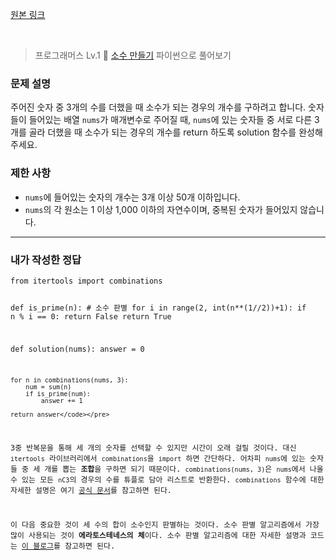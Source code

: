 <p><a href="https://velog.io/@yje9802/%ED%94%84%EB%A1%9C%EA%B7%B8%EB%9E%98%EB%A8%B8%EC%8A%A4-%EC%86%8C%EC%88%98-%EB%A7%8C%EB%93%A4%EA%B8%B0" target="blank">원본 링크</a></p><br><blockquote>
<p>프로그래머스 Lv.1 🌱
<a href="https://school.programmers.co.kr/learn/courses/30/lessons/12977">소수 만들기</a>
파이썬으로 풀어보기</p>
</blockquote>
<h3 id="문제-설명">문제 설명</h3>
<p>주어진 숫자 중 3개의 수를 더했을 때 소수가 되는 경우의 개수를 구하려고 합니다. 숫자들이 들어있는 배열 <code>nums</code>가 매개변수로 주어질 때, <code>nums</code>에 있는 숫자들 중 서로 다른 3개를 골라 더했을 때 소수가 되는 경우의 개수를 return 하도록 solution 함수를 완성해주세요.</p>
<h3 id="제한-사항">제한 사항</h3>
<ul>
<li><code>nums</code>에 들어있는 숫자의 개수는 3개 이상 50개 이하입니다.</li>
<li><code>nums</code>의 각 원소는 1 이상 1,000 이하의 자연수이며, 중복된 숫자가 들어있지 않습니다.</li>
</ul>
<hr />
<h3 id="내가-작성한-정답">내가 작성한 정답</h3>
<pre><code class="language-python">from itertools import combinations

def is_prime(n): # 소수 판별
    for i in range(2, int(n**(1//2))+1):
        if n % i == 0:
            return False
    return True

def solution(nums):
    answer = 0

    for n in combinations(nums, 3):
        num = sum(n)
        if is_prime(num):
            answer += 1

    return answer</code></pre>
<p>3중 반복문을 통해 세 개의 숫자를 선택할 수 있지만 시간이 오래 걸릴 것이다. 대신 <code>itertools</code> 라이브러리에서 <code>combinations</code>을 <code>import</code> 하면 간단하다. 어차피 <code>nums</code>에 있는 숫자들 중 세 개를 뽑는 <strong>조합</strong>을 구하면 되기 때문이다. <code>combinations(nums, 3)</code>은 <code>nums</code>에서 나올 수 있는 모든 <code>nC3</code>의 경우의 수를 튜플로 담아 리스트로 반환한다. <code>combinations</code> 함수에 대한 자세한 설명은 여기 <a href="https://docs.python.org/ko/3/library/itertools.html#itertools.combinations">공식 문서</a>를 참고하면 된다. </p>
<p>이 다음 중요한 것이 세 수의 합이 소수인지 판별하는 것이다. 소수 판별 알고리즘에서 가장 많이 사용되는 것이 <strong>에라토스테네스의 체</strong>이다. 소수 판별 알고리즘에 대한 자세한 설명과 코드는 <a href="https://daebaq27.tistory.com/106">이 블로그</a>를 참고하면 된다. </p>